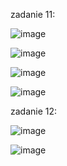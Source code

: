 zadanie 11:

![image](https://github.com/user-attachments/assets/c6a6a932-b35b-439c-8d87-6e9eaefc31e9)

![image](https://github.com/user-attachments/assets/9e9cc4a7-5f60-40eb-86e6-f4dee2b3609c)

![image](https://github.com/user-attachments/assets/80d09bcb-a2ee-438d-b2c1-a11099ceea45)

![image](https://github.com/user-attachments/assets/470deaa7-921a-4983-b094-f46835dc5a30)

zadanie 12:

![image](https://github.com/user-attachments/assets/ab46305b-9cc5-4d1a-89ff-4b034bfd12f0)

![image](https://github.com/user-attachments/assets/74ae8fe9-3391-4fce-abd5-f2040ee79253)
